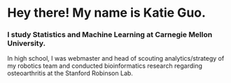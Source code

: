 # Hey there! My name is Katie Guo.

### I study Statistics and Machine Learning at Carnegie Mellon University. 

In high school, I was webmaster and head of scouting analytics/strategy of my robotics team and conducted bioinformatics research regarding osteoarthritis at the Stanford Robinson Lab. 
